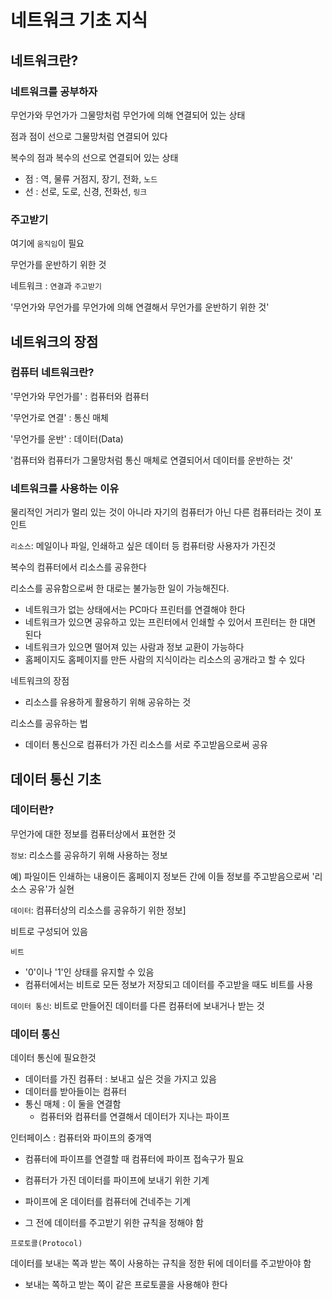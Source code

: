 # 네트워크 기초 지식

## 네트워크란?

### 네트워크를 공부하자

무언가와 무언가가 그물망처럼 무언가에 의해 연결되어 있는 상태

점과 점이 선으로 그물망처럼 연결되어 있다

복수의 점과 복수의 선으로 연결되어 있는 상태

- 점 : 역, 물류 거점지, 장기, 전화, `노드`
- 선 : 선로, 도로, 신경, 전화선, `링크`

### 주고받기

여기에 `움직임`이 필요

무언가를 운반하기 위한 것

네트워크 : `연결`과 `주고받기`

'무언가와 무언가를 무언가에 의해 연결해서 무언가를 운반하기 위한 것'

## 네트워크의 장점

### 컴퓨터 네트워크란?

'무언가와 무언가를' : 컴퓨터와 컴퓨터

'무언가로 연결' : 통신 매체

'무언가를 운반' : 데이터(Data)

'컴퓨터와 컴퓨터가 그물망처럼 통신 매체로 연결되어서 데이터를 운반하는 것'

### 네트워크를 사용하는 이유

물리적인 거리가 멀리 있는 것이 아니라 자기의 컴퓨터가 아닌 다른 컴퓨터라는 것이 포인트

`리소스`: 메일이나 파일, 인쇄하고 싶은 데이터 등 컴퓨터랑 사용자가 가진것

복수의 컴퓨터에서 리소스를 공유한다

리소스를 공유함으로써 한 대로는 불가능한 일이 가능해진다.

- 네트워크가 없는 상태에서는 PC마다 프린터를 연결해야 한다
- 네트워크가 있으면 공유하고 있는 프린터에서 인쇄할 수 있어서 프린터는 한 대면 된다
- 네트워크가 있으면 떨어져 있는 사람과 정보 교환이 가능하다
- 홈페이지도 홈페이지를 만든 사람의 지식이라는 리소스의 공개라고 할 수 있다

네트워크의 장점

- 리소스를 유용하게 활용하기 위해 공유하는 것

리소스를 공유하는 법

- 데이터 통신으로 컴퓨터가 가진 리소스를 서로 주고받음으로써 공유

## 데이터 통신 기초

### 데이터란?

무언가에 대한 정보를 컴퓨터상에서 표현한 것

`정보`: 리소스를 공유하기 위해 사용하는 정보

예) 파일이든 인쇄하는 내용이든 홈페이지 정보든 간에 이들 정보를 주고받음으로써 '리소스 공유'가 실현

`데이터`: 컴퓨터상의 리소스를 공유하기 위한 정보]

비트로 구성되어 있음

`비트`

- '0'이나 '1'인 상태를 유지할 수 있음
- 컴퓨터에서는 비트로 모든 정보가 저장되고 데이터를 주고받을 때도 비트를 사용

`데이터 통신`: 비트로 만들어진 데이터를 다른 컴퓨터에 보내거나 받는 것

### 데이터 통신

데이터 통신에 필요한것

- 데이터를 가진 컴퓨터 : 보내고 싶은 것을 가지고 있음
- 데이터를 받아들이는 컴퓨터
- 통신 매체 : 이 둘을 연결함
  - 컴퓨터와 컴퓨터를 연결해서 데이터가 지나는 파이프

인터페이스 : 컴퓨터와 파이프의 중개역

- 컴퓨터에 파이프를 연결할 때 컴퓨터에 파이프 접속구가 필요
- 컴퓨터가 가진 데이터를 파이프에 보내기 위한 기계

- 파이프에 온 데이터를 컴퓨터에 건네주는 기계

- 그 전에 데이터를 주고받기 위한 규칙을 정해야 함

`프로토콜(Protocol)`

데이터를 보내는 쪽과 받는 쪽이 사용하는 규칙을 정한 뒤에 데이터를 주고받아야 함

- 보내는 쪽하고 받는 쪽이 같은 프로토콜을 사용해야 한다